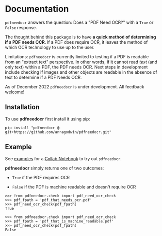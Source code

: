 # Documentation

`pdfneedocr` answers the question: Does a "PDF Need OCR?" with a `True` or `False` response.

The thought behind this package is to have **a quick method of determining if a PDF needs OCR**. If a PDF does require OCR, it leaves the method of which OCR technology to use up to the user.

Limitations: `pdfneedocr` is currently limited to testing if a PDF is readable from an "extract text" perspective. In other words, if it cannot read *text* (and only text) within a PDF, the PDF needs OCR. Next steps in development include checking if images and other objects are readable in the absence of text to determine if a PDF Needs OCR.

As of December 2022 `pdfneedocr` is under development. All feedback welcome!


## Installation

To use **pdfneedocr** first install it using pip:

```
pip install "pdfneedocr @ git+https://github.com/annagodwin/pdfneedocr.git"
```

## Example

See [examples](https://github.com/annagodwin/pdfneedocr/blob/main/examples) for a [Collab Notebook](https://github.com/annagodwin/pdfneedocr/blob/main/examples/try_out_pdfneedocr.ipynb) to try out `pdfneedocr`.

**pdfneedocr** simply returns one of two outcomes:

  - `True` if the PDF requires OCR

  - `False` if the PDF is machine readable and doesn't require OCR


```
>>> from pdfneedocr.check import pdf_need_ocr_check
>>> pdf_fpath = 'pdf_that_needs_ocr.pdf'
>>> pdf_need_ocr_check(pdf_fpath)
True

>>> from pdfneedocr.check import pdf_need_ocr_check
>>> pdf_fpath = 'pdf_that_is_machine_readable.pdf'
>>> pdf_need_ocr_check(pdf_fpath)
False
```
